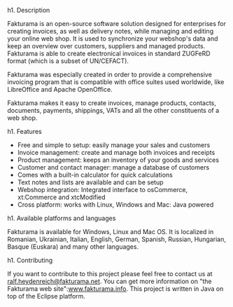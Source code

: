 h1. Description

Fakturama is an open-source software solution designed for enterprises for creating invoices, as well as delivery notes, while managing and editing your online web shop. It is used to synchronize your webshop's data and keep an overview over customers, suppliers and managed products. Fakturama is able to create electronical invoices in standard ZUGFeRD format (which is a subset of UN/CEFACT).

Fakturama was especially created in order to provide a comprehensive invoicing program that is compatible with office suites used worldwide, like LibreOffice and Apache OpenOffice.


Fakturama makes it easy to create invoices, manage products, contacts, documents, payments, shippings, VATs and all the other constituents of a web shop.

h1. Features

* Free and simple to setup: easily manage your sales and customers
* Invoice management: create and manage both invoices and receipts
* Product management: keeps an inventory of your goods and services
* Customer and contact manager: manage a database of customers
* Comes with a built-in calculator for quick calculations
* Text notes and lists are available and can be setup
* Webshop integration: Integrated interface to osCommerce, xt:Commerce and xtcModified
* Cross platform: works with Linux, Windows and Mac: Java powered

h1. Available platforms and languages

Fakturama is available for Windows, Linux and Mac OS. It is localized in Romanian, Ukrainian, Italian, English, German, Spanish, Russian, Hungarian, Basque (Euskara) and many other languages.

h1. Contributing

If you want to contribute to this project please feel free to contact us at ralf.heydenreich@fakturama.net. You can get more information on "the Fakturama web site":www.fakturama.info. This project is written in Java on top of the Eclipse platform.